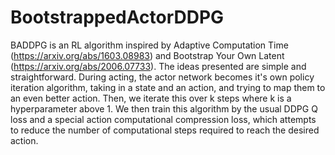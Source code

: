 # BootstrappedActorDDPG
BADDPG is an RL algorithm inspired by Adaptive Computation Time (https://arxiv.org/abs/1603.08983) and Bootstrap Your Own Latent (https://arxiv.org/abs/2006.07733). The ideas presented are simple and straightforward. During acting, the actor network becomes it's own policy iteration algorithm, taking in a state and an action, and trying to map them to an even better action. Then, we iterate this over k steps where k is a hyperparameter above 1. We then train this algorithm by the usual DDPG Q loss and a special action computational compression loss, which attempts to reduce the number of computational steps required to reach the desired action.
